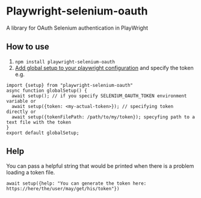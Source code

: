 # Playwright-selenium-oauth
A library for OAuth Selenium authentication in PlayWright

## How to use
1. `npm install playwright-selenium-oauth`
2. [Add global setup to your playwright configuration](https://playwright.dev/docs/test-global-setup-teardown#configure-globalsetup-and-globalteardown) and specify the token e.g.
```
import {setup} from "playwright-selenium-oauth"
async function globalSetup() {
  await setup(); // if you specify SELENIUM_OAUTH_TOKEN environment variable or
  await setup({token: <my-actual-token>}); // specifying token directly or 
  await setup({tokenFilePath: /path/to/my/token}); specyfing path to a text file with the token
}
export default globalSetup;
```

## Help
You can pass a helpful string that would be printed when there is a problem loading a token file.
```
await setup({help: "You can generate the token here: https://here/the/user/may/get/his/token"})
```
